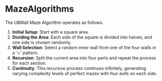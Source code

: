 # MazeAlgorithms

The U&Wall Maze Algorithm operates as follows:

1. **Initial Setup**: Start with a square area.
2. **Dividing the Area**: Each side of the square is divided into halves, and one side is chosen randomly.
3. **Wall Selection**: Select a random inner wall from one of the four walls in a '+' pattern.
4. **Recursion**: Split the current area into four parts and repeat the process for each section.
5. **Continuity**: This recursive process continues infinitely, generating varying complexity levels of perfect mazes with four exits on each side.
